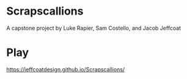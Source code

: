 # Scrapscallions
A capstone project by Luke Rapier, Sam Costello, and Jacob Jeffcoat
# Play
https://jeffcoatdesign.github.io/Scrapscallions/
